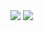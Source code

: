 <img src='https://github-readme-streak-stats.herokuapp.com/?user=JieGeLovesDengDuaLang' />

<span>

  <img src='https://github-readme-stats.vercel.app/api?username=JieGeLovesDengDuaLang&show_icons=true' />

</span>
